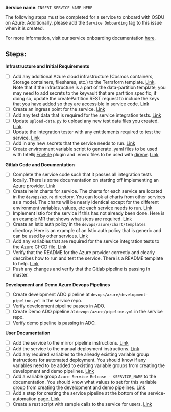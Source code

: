 **Service name**: `INSERT SERVICE NAME HERE`

The following steps must be completed for a service to onboard with OSDU on Azure. Additionally, please add the `Service Onboarding` tag to this issue when it is created.

For more information, visit our service onboarding documentation [here](https://community.opengroup.org/osdu/platform/deployment-and-operations/infra-azure-provisioning/-/blob/master/docs/service-onboarding.md).

## Steps:

**Infrastructure and Initial Requirements**

- [ ] Add any additional Azure cloud infrastructure (Cosmos containers, Storage containers, fileshares, etc.) to the Terraform template. [Link](https://community.opengroup.org/osdu/platform/deployment-and-operations/infra-azure-provisioning/-/tree/master/infra/templates/osdu-r3-mvp). Note that if the infrastructure is a part of the data-partition template, you may need to add secrets to the keyvault that are partition specific; if doing so, update the createPartition REST request to include the keys that you have added so they are accessible in service code. [Link](https://community.opengroup.org/osdu/platform/deployment-and-operations/infra-azure-provisioning/-/blob/master/tools/rest/partition.http#L48)
- [ ] Create an ingress point for the service. [Link](https://community.opengroup.org/osdu/platform/deployment-and-operations/infra-azure-provisioning/-/blob/master/charts/osdu-common/templates/appgw-ingress.yaml)
- [ ] Add any test data that is required for the service integration tests. [Link](https://community.opengroup.org/osdu/platform/deployment-and-operations/infra-azure-provisioning/-/tree/master/tools/test_data)
- [ ] Update `upload-data.py` to upload any new test data files you created. [Link](https://community.opengroup.org/osdu/platform/deployment-and-operations/infra-azure-provisioning/-/blob/master/tools/test_data/upload-data.py).
- [ ] Update the integration tester with any entitlements required to test the service. [Link](https://community.opengroup.org/osdu/platform/deployment-and-operations/infra-azure-provisioning/-/blob/master/tools/test_data/user_info_1.json)
- [ ] Add in any new secrets that the service needs to run. [Link](https://community.opengroup.org/osdu/platform/deployment-and-operations/infra-azure-provisioning/-/blob/master/charts/osdu-common/templates/kv-secrets.yaml)
- [ ] Create environment variable script to generate .yaml files to be used with Intellij [EnvFile](https://plugins.jetbrains.com/plugin/7861-envfile) plugin and .envrc files to be used with [direnv](https://direnv.net/). [Link](https://community.opengroup.org/osdu/platform/deployment-and-operations/infra-azure-provisioning/-/tree/master/tools/variables)

**Gitlab Code and Documentation**

- [ ] Complete the service code such that it passes all integration tests locally. There is some documentation on starting off implementing an Azure provider. [Link](./gitlab-service-readme-template.md)
- [ ] Create helm charts for service. The charts for each service are located in the `devops/azure` directory. You can look at charts from other services as a model. The charts will be nearly identical except for the different environment variables, values, etc each service needs to run. [Link](./gitlab-service-guide.md)
- [ ] Implement Istio for the service if this has not already been done. Here is an example MR that shows what steps are required. [Link](https://community.opengroup.org/osdu/platform/system/storage/-/merge_requests/64)
- [ ] Create an Istio auth policy in the `devops/azure/chart/templates` directory. Here is an example of an Istio auth policy that is generic and can be used by other services. [Link](https://community.opengroup.org/osdu/platform/system/storage/-/blob/master/devops/azure/chart/templates/azure-istio-auth-policy.yaml)
- [ ] Add any variables that are required for the service integration tests to the Azure CI-CD file. [Link](https://community.opengroup.org/osdu/platform/ci-cd-pipelines/-/blob/master/cloud-providers/azure.yml)
- [ ] Verify that the README for the Azure provider correctly and clearly describes how to run and test the service. There is a README template to help. [Link](./gitlab-service-readme-template.md)
- [ ] Push any changes and verify that the Gitlab pipeline is passing in master.

**Development and Demo Azure Devops Pipelines**

- [ ] Create development ADO pipeline at `devops/azure/development-pipeline.yml` in the service repo.
- [ ] Verify development pipeline passes in ADO.
- [ ] Create Demo ADO pipeline at `devops/azure/pipeline.yml` in the service repo.
- [ ] Verify demo pipeline is passing in ADO.

**User Documentation**

- [ ] Add the service to the mirror pipeline instructions. [Link](https://community.opengroup.org/osdu/platform/deployment-and-operations/infra-azure-provisioning/-/blob/master/docs/code-mirroring.md)
- [ ] Add the service to the manual deployment instructions. [Link](https://community.opengroup.org/osdu/platform/deployment-and-operations/infra-azure-provisioning/-/tree/master/charts)
- [ ] Add any required variables to the already existing variable group instructions for automated deployment. You should know if any variables need to be added to existing variable groups from creating the development and demo pipelines. [Link](https://community.opengroup.org/osdu/platform/deployment-and-operations/infra-azure-provisioning/-/blob/master/docs/service-automation.md#create-osdu-service-libraries)
- [ ] Add a variable group `Azure Service Release - $SERVICE_NAME` to the documentation. You should know what values to set for this variable group from creating the development and demo pipelines. [Link](https://community.opengroup.org/osdu/platform/deployment-and-operations/infra-azure-provisioning/-/blob/master/docs/service-automation.md#create-osdu-service-libraries)
- [ ] Add a step for creating the service pipeline at the bottom of the service-automation page. [Link](https://community.opengroup.org/osdu/platform/deployment-and-operations/infra-azure-provisioning/-/blob/master/docs/service-automation.md#create-osdu-service-libraries)
- [ ] Create a rest script with sample calls to the service for users. [Link](https://community.opengroup.org/osdu/platform/deployment-and-operations/infra-azure-provisioning/-/tree/master/tools/rest)
